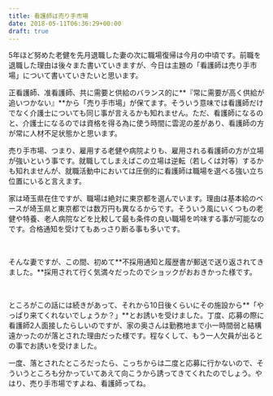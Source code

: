 ```yaml
---
title: 看護師は売り手市場
date: 2018-05-11T06:36:29+00:00
draft: true
---
```

5年ほど努めた老健を先月退職した妻の次に職場復帰は今月の中頃です。前職を退職した理由は後々また書いていきますが、今日は主題の「看護師は売り手市場」について書いていきたいと思います。

正看護師、准看護師、共に需要と供給のバランス的に**『常に需要が高く供給が追いつかない』**から「売り手市場」が保てます。そういう意味では看護師だけでなく介護士についても同じ事が言えるかも知れません。ただ、看護師になるのと、介護士になるのでは資格を得る為に使う時間に雲泥の差があり、看護師の方が常に人材不足状態かと思います。

売り手市場、つまり、雇用する老健や病院よりも、雇用される看護師の方が立場が強いという事です。就職してしまえばこの立場は逆転（若しくは対等）するかも知れませんが、就職活動中においては圧倒的に看護師は職場を選べる強い立ち位置にいると言えます。

家は埼玉県在住ですが、職場は絶対に東京都を選んでいます。理由は基本給のベースが埼玉県と東京都では数万円も異なるからです。そういう風にいくつもの老健や特養、老人病院などを比較して最も条件の良い職場を吟味する事が可能なのです。合格通知を受けてもあっさり断る事も多いです。

&nbsp;

そんな妻ですが、この間、初めて**不採用通知と履歴書が郵送で送り返されてきました。**採用されて行く気満々だったのでショックがおおきかった様です。

&nbsp;

ところがこの話には続きがあって、それから10日後くらいにその施設から**「やっぱり来てくれないでしょうか？」**とお誘いを受けました。丁度、応募の際に看護師2人面接したらしいのですが、家の奥さんは勤務地まで小一時間弱と結構遠かったのが落とされた理由だった様です。程なくして、もう一人欠員が出るとの事でお誘いを受けました。

一度、落とされたところだったら、こっちからは二度と応募に行かないので、そういうところも分かっていてあえて向こうから誘ってきてくれたのでしょう。やはり、売り手市場ですよね、看護師ってね。